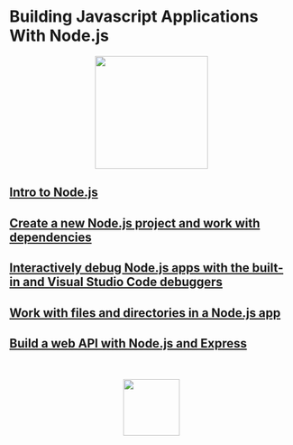 # Building Javascript Applications With Node.js

<div align="center">
  <img src="https://dotnet.microsoft.com/static/images/illustrations/swimlane-mslearn-small.svg?v=etNgnmUT_CgDsI4SLwzWppFijK2p2pa6KroexGdN6ow" height="200px">
</div>

## [Intro to Node.js](./introToNode.md)
## [Create a new Node.js project and work with dependencies](./newProjectAndDependencies.md)
## [Interactively debug Node.js apps with the built-in and Visual Studio Code debuggers](./debugger.md)
## [Work with files and directories in a Node.js app](./filesAndDirectories.md)
## [Build a web API with Node.js and Express](./webApi.md)

<div align="center">
  <br><br>
  <img src="https://upload.wikimedia.org/wikipedia/commons/thumb/7/7e/Node.js_logo_2015.svg/1280px-Node.js_logo_2015.svg.png" height="100px">
  <br><br>
</div>